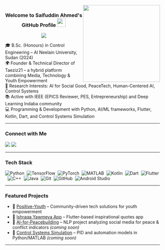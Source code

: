 <img width="250" align="right" src="https://c.tenor.com/_DOBjnGspYAAAAAM/code-coding.gif">

<h3 align="center">
  Welcome to Saifuddin Ahmed's GitHub Profile
  <img src="https://media.giphy.com/media/hvRJCLFzcasrR4ia7z/giphy.gif" width="28">
</h3>

<p align="center">
  <a href="https://github.com/DenverCoder1/readme-typing-svg">
    <img src="https://readme-typing-svg.herokuapp.com/?lines=Control+Engineer+%7C+AI+for+Social+Good;Machine+Learning+%7C+PeaceTech+%7C+Media+Innovation;Always+learning+new+things!&font=Fira%20Code&center=true&width=500&height=45&color=2F81F7&vCenter=true&size=22">
  </a>
</p>

🎓 B.Sc. (Honours) in Control Engineering – Al Neelain University, Sudan (2024)  
🌍 Founder & Technical Director of Taeziz21 – a hybrid platform combining Media, Technology & Youth Empowerment  
🤖 Research Interests: AI for Social Good, PeaceTech, Human-Centered AI, Control Systems  
📚 Active with IEEE (EPICS Reviewer, PES, Entrepreneurship) and Deep Learning Indaba community  
💻 Programming & Development with Python, AI/ML frameworks, Flutter, Kotlin, Dart, and Control Systems Simulation  

---

### Connect with Me
<a href="https://www.linkedin.com/in/Saifuddin2Ahmed" target="_blank"><img src="https://img.shields.io/badge/-LinkedIn-0A66C2?style=for-the-badge&logo=Linkedin&logoColor=white"/></a>
<a href="https://www.facebook.com/Saifuddin2Ahmed" target="_blank"><img src="https://img.shields.io/badge/-Facebook-1877F2?style=for-the-badge&logo=Facebook&logoColor=white"/></a>

---

### Tech Stack
![Python](https://img.shields.io/badge/Python-14354C?style=flat&logo=python&logoColor=white)&nbsp;
![TensorFlow](https://img.shields.io/badge/TensorFlow-FF6F00?style=flat&logo=TensorFlow&logoColor=white)&nbsp;
![PyTorch](https://img.shields.io/badge/PyTorch-EE4C2C?style=flat&logo=PyTorch&logoColor=white)&nbsp;
![MATLAB](https://img.shields.io/badge/MATLAB-FF8000?style=flat&logo=Mathworks&logoColor=white)&nbsp;
![Kotlin](https://img.shields.io/badge/Kotlin-0095D5?style=flat&logo=Kotlin&logoColor=white)&nbsp;
![Dart](https://img.shields.io/badge/Dart-0175C2?style=flat&logo=Dart&logoColor=white)&nbsp;
![Flutter](https://img.shields.io/badge/Flutter-02569B?style=flat&logo=Flutter&logoColor=white)&nbsp;
![C++](https://img.shields.io/badge/C++-00599C?style=flat&logo=C%2B%2B&logoColor=white)&nbsp;
![Java](https://img.shields.io/badge/Java-007396?style=flat&logo=java&logoColor=white)&nbsp;
![Git](https://img.shields.io/badge/Git-F05032?style=flat&logo=git&logoColor=white)&nbsp;
![GitHub](https://img.shields.io/badge/GitHub-181717?style=flat&logo=github&logoColor=white)&nbsp;
![Android Studio](https://img.shields.io/badge/Android%20Studio-3DDC84?style=flat&logo=android-studio&logoColor=white)&nbsp;

---

### Featured Projects
- 🔹 [Positive-Youth](#) – Community-driven tech solutions for youth empowerment  
- 🔹 [Ishraqa Yawmeya App](#) – Flutter-based inspirational quotes app  
- 🔹 [AI-for-Peacebuilding](#) – NLP project analyzing social media for peace & conflict indicators *(coming soon)*  
- 🔹 [Control Systems Simulation](#) – PID and automation models in Python/MATLAB *(coming soon)*  

---
